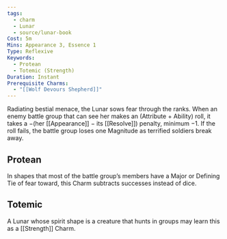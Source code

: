 ```yaml
---
tags:
  - charm
  - Lunar
  - source/lunar-book
Cost: 5m
Mins: Appearance 3, Essence 1
Type: Reflexive
Keywords:
  - Protean
  - Totemic (Strength)
Duration: Instant
Prerequisite Charms:
  - "[[Wolf Devours Shepherd]]"
---
```

Radiating bestial menace, the Lunar sows fear through the ranks. When an enemy battle group that can see her makes an (Attribute + Ability) roll, it takes a −(her [[Appearance]] − its [[Resolve]]) penalty, minimum −1. If the roll fails, the battle group loses one Magnitude as terrified soldiers break away. 
## Protean 

In shapes that most of the battle group’s members have a Major or Defining Tie of fear toward, this Charm subtracts successes instead of dice. 
## Totemic 

A Lunar whose spirit shape is a creature that hunts in groups may learn this as a [[Strength]] Charm.